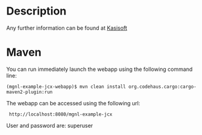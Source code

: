 Description
===========

Any further information can be found at [Kasisoft](https://kasisoft.com)


Maven
=====

You can run immediately launch the webapp using the following command line:

    (mgnl-example-jcx-webapp)$ mvn clean install org.codehaus.cargo:cargo-maven2-plugin:run

The webapp can be accessed using the following url:

     http://localhost:8080/mgnl-example-jcx

User and password are: superuser

